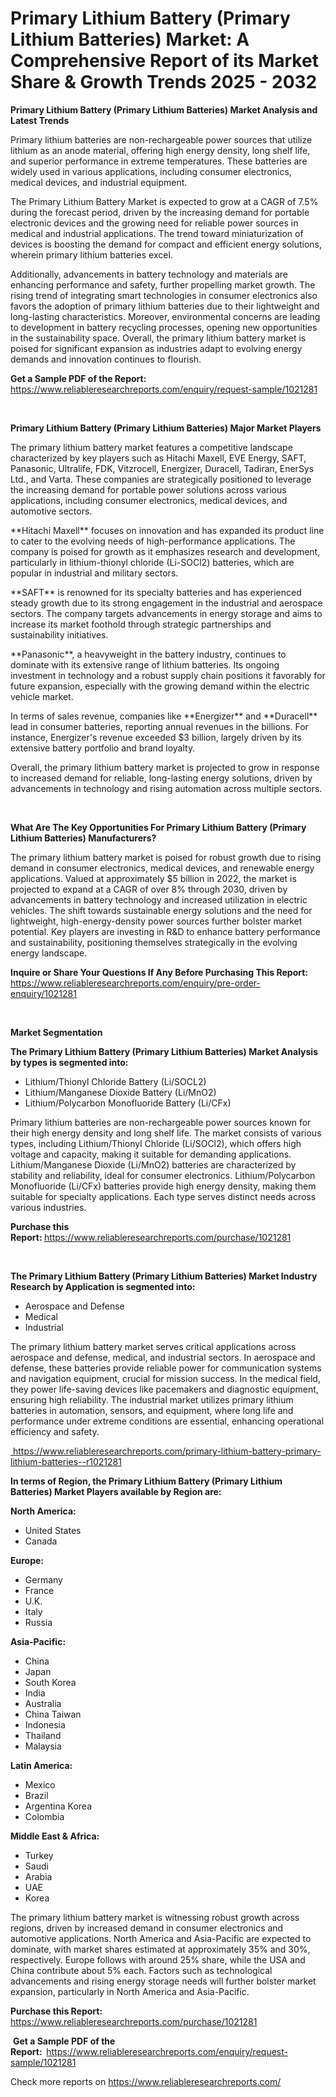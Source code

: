 <p><h1>Primary Lithium Battery (Primary Lithium Batteries) Market: A Comprehensive Report of its Market Share & Growth Trends 2025 - 2032</h1></p><p><strong>Primary Lithium Battery (Primary Lithium Batteries) Market Analysis and Latest Trends</strong></p>
<p><p>Primary lithium batteries are non-rechargeable power sources that utilize lithium as an anode material, offering high energy density, long shelf life, and superior performance in extreme temperatures. These batteries are widely used in various applications, including consumer electronics, medical devices, and industrial equipment.</p><p>The Primary Lithium Battery Market is expected to grow at a CAGR of 7.5% during the forecast period, driven by the increasing demand for portable electronic devices and the growing need for reliable power sources in medical and industrial applications. The trend toward miniaturization of devices is boosting the demand for compact and efficient energy solutions, wherein primary lithium batteries excel.</p><p>Additionally, advancements in battery technology and materials are enhancing performance and safety, further propelling market growth. The rising trend of integrating smart technologies in consumer electronics also favors the adoption of primary lithium batteries due to their lightweight and long-lasting characteristics. Moreover, environmental concerns are leading to development in battery recycling processes, opening new opportunities in the sustainability space. Overall, the primary lithium battery market is poised for significant expansion as industries adapt to evolving energy demands and innovation continues to flourish.</p></p>
<p><strong>Get a Sample PDF of the Report:&nbsp;</strong> <a href="https://www.reliableresearchreports.com/enquiry/request-sample/1021281?utm_campaign=3057&utm_medium=2&utm_source=Github&utm_content=ia&utm_term=21032025&utm_id=primary-lithium-battery-primary-lithium-batteries">https://www.reliableresearchreports.com/enquiry/request-sample/1021281</a></p>
<p>&nbsp;</p>
<p><strong>Primary Lithium Battery (Primary Lithium Batteries) Major Market Players</strong></p>
<p><p>The primary lithium battery market features a competitive landscape characterized by key players such as Hitachi Maxell, EVE Energy, SAFT, Panasonic, Ultralife, FDK, Vitzrocell, Energizer, Duracell, Tadiran, EnerSys Ltd., and Varta. These companies are strategically positioned to leverage the increasing demand for portable power solutions across various applications, including consumer electronics, medical devices, and automotive sectors.</p><p>**Hitachi Maxell** focuses on innovation and has expanded its product line to cater to the evolving needs of high-performance applications. The company is poised for growth as it emphasizes research and development, particularly in lithium-thionyl chloride (Li-SOCl2) batteries, which are popular in industrial and military sectors.</p><p>**SAFT** is renowned for its specialty batteries and has experienced steady growth due to its strong engagement in the industrial and aerospace sectors. The company targets advancements in energy storage and aims to increase its market foothold through strategic partnerships and sustainability initiatives.</p><p>**Panasonic**, a heavyweight in the battery industry, continues to dominate with its extensive range of lithium batteries. Its ongoing investment in technology and a robust supply chain positions it favorably for future expansion, especially with the growing demand within the electric vehicle market.</p><p>In terms of sales revenue, companies like **Energizer** and **Duracell** lead in consumer batteries, reporting annual revenues in the billions. For instance, Energizer's revenue exceeded $3 billion, largely driven by its extensive battery portfolio and brand loyalty.</p><p>Overall, the primary lithium battery market is projected to grow in response to increased demand for reliable, long-lasting energy solutions, driven by advancements in technology and rising automation across multiple sectors.</p></p>
<p>&nbsp;</p>
<p><strong>What Are The Key Opportunities For Primary Lithium Battery (Primary Lithium Batteries) Manufacturers?</strong></p>
<p><p>The primary lithium battery market is poised for robust growth due to rising demand in consumer electronics, medical devices, and renewable energy applications. Valued at approximately $5 billion in 2022, the market is projected to expand at a CAGR of over 8% through 2030, driven by advancements in battery technology and increased utilization in electric vehicles. The shift towards sustainable energy solutions and the need for lightweight, high-energy-density power sources further bolster market potential. Key players are investing in R&D to enhance battery performance and sustainability, positioning themselves strategically in the evolving energy landscape.</p></p>
<p><strong>Inquire or Share Your Questions If Any Before Purchasing This Report:</strong> <a href="https://www.reliableresearchreports.com/enquiry/pre-order-enquiry/1021281?utm_campaign=3057&utm_medium=2&utm_source=Github&utm_content=ia&utm_term=21032025&utm_id=primary-lithium-battery-primary-lithium-batteries">https://www.reliableresearchreports.com/enquiry/pre-order-enquiry/1021281</a></p>
<p>&nbsp;</p>
<p><strong>Market Segmentation</strong></p>
<p><strong>The Primary Lithium Battery (Primary Lithium Batteries) Market Analysis by types is segmented into:</strong></p>
<p><ul><li>Lithium/Thionyl Chloride Battery (Li/SOCL2)</li><li>Lithium/Manganese Dioxide Battery (Li/MnO2)</li><li>Lithium/Polycarbon Monofluoride Battery (Li/CFx)</li></ul></p>
<p><p>Primary lithium batteries are non-rechargeable power sources known for their high energy density and long shelf life. The market consists of various types, including Lithium/Thionyl Chloride (Li/SOCl2), which offers high voltage and capacity, making it suitable for demanding applications. Lithium/Manganese Dioxide (Li/MnO2) batteries are characterized by stability and reliability, ideal for consumer electronics. Lithium/Polycarbon Monofluoride (Li/CFx) batteries provide high energy density, making them suitable for specialty applications. Each type serves distinct needs across various industries.</p></p>
<p><strong>Purchase this Report:&nbsp;</strong><a href="https://www.reliableresearchreports.com/purchase/1021281?utm_campaign=3057&utm_medium=2&utm_source=Github&utm_content=ia&utm_term=21032025&utm_id=primary-lithium-battery-primary-lithium-batteries">https://www.reliableresearchreports.com/purchase/1021281</a></p>
<p>&nbsp;</p>
<p><strong>The Primary Lithium Battery (Primary Lithium Batteries) Market Industry Research by Application is segmented into:</strong></p>
<p><ul><li>Aerospace and Defense</li><li>Medical</li><li>Industrial</li></ul></p>
<p><p>The primary lithium battery market serves critical applications across aerospace and defense, medical, and industrial sectors. In aerospace and defense, these batteries provide reliable power for communication systems and navigation equipment, crucial for mission success. In the medical field, they power life-saving devices like pacemakers and diagnostic equipment, ensuring high reliability. The industrial market utilizes primary lithium batteries in automation, sensors, and equipment, where long life and performance under extreme conditions are essential, enhancing operational efficiency and safety.</p></p>
<p><a href="https://www.reliableresearchreports.com/primary-lithium-battery-primary-lithium-batteries--r1021281?utm_campaign=3057&utm_medium=2&utm_source=Github&utm_content=ia&utm_term=21032025&utm_id=primary-lithium-battery-primary-lithium-batteries">&nbsp;https://www.reliableresearchreports.com/primary-lithium-battery-primary-lithium-batteries--r1021281</a></p>
<p><strong>In terms of Region, the Primary Lithium Battery (Primary Lithium Batteries) Market Players available by Region are:</strong></p>
<p>
    <p> <strong> North America: </strong>
        <ul>
            <li>United States</li>
            <li>Canada</li>
        </ul>
        </p> 
    <p> <strong> Europe: </strong>
        <ul>
            <li>Germany</li>
            <li>France</li>
            <li>U.K.</li>
            <li>Italy</li>
            <li>Russia</li>
        </ul>
        </p> 
    <p> <strong> Asia-Pacific: </strong>
        <ul>
            <li>China</li>
            <li>Japan</li>
            <li>South Korea</li>
            <li>India</li>
            <li>Australia</li>
            <li>China Taiwan</li>
            <li>Indonesia</li>
            <li>Thailand</li>
            <li>Malaysia</li>
        </ul>
        </p> 
    <p> <strong> Latin America: </strong>
        <ul>
            <li>Mexico</li>
            <li>Brazil</li>
            <li>Argentina Korea</li>
            <li>Colombia</li>
        </ul>
        </p> 
    <p> <strong> Middle East & Africa: </strong>
        <ul>
            <li>Turkey</li>
            <li>Saudi</li>
            <li>Arabia</li>
            <li>UAE</li>
            <li>Korea</li>
        </ul>
    </p>
    </p>
<p><p>The primary lithium battery market is witnessing robust growth across regions, driven by increased demand in consumer electronics and automotive applications. North America and Asia-Pacific are expected to dominate, with market shares estimated at approximately 35% and 30%, respectively. Europe follows with around 25% share, while the USA and China contribute about 5% each. Factors such as technological advancements and rising energy storage needs will further bolster market expansion, particularly in North America and Asia-Pacific.</p></p>
<p><strong>Purchase this Report: </strong><a href="https://www.reliableresearchreports.com/purchase/1021281?utm_campaign=3057&utm_medium=2&utm_source=Github&utm_content=ia&utm_term=21032025&utm_id=primary-lithium-battery-primary-lithium-batteries">https://www.reliableresearchreports.com/purchase/1021281</a></p>
<p>&nbsp;<strong>Get a Sample PDF of the Report:&nbsp;&nbsp;</strong><a href="https://www.reliableresearchreports.com/enquiry/request-sample/1021281?utm_campaign=3057&utm_medium=2&utm_source=Github&utm_content=ia&utm_term=21032025&utm_id=primary-lithium-battery-primary-lithium-batteries">https://www.reliableresearchreports.com/enquiry/request-sample/1021281</a></p>
<p><strong></strong></p>
<p>Check more reports on <a href="https://www.reliableresearchreports.com/?utm_campaign=3057&utm_medium=2&utm_source=Github&utm_content=ia&utm_term=21032025&utm_id=primary-lithium-battery-primary-lithium-batteries">https://www.reliableresearchreports.com/</a></p>